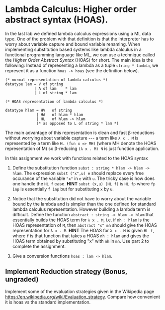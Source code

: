 # Lambda Calculus: Higher order abstract syntax (HOAS).

In the last lab we defined lambda calculus expressions using a ML data
type. One of the problem with that definition is that the interpreter
has to worry about variable capture and bound variable renaming. When
implementing substitution based systems like lambda calculus in a
functional programming language like ML, we can use a technique called
the _Higher Order Abstract Syntax_ (HOAS) for short. The main idea is
the following: Instead of representing a lambda as a tuple `string *
lambda`, we represent it as a function `hoas -> hoas` (see the
definition below).

```
(* normal representation of lambda calculus *)
datatype lam = V of string
             | A of lam    * lam
		     | L of string * lam

(* HOAS representation of lambda calculus *)

datatype hlam = HV   of string
              | HA   of hlam * hlam
			  | HL   of hlam -> hlam
			  (* as opposed to L of string * lam *)
```

The main advantage of this representation is clean and fast
β-reductions without worrying about variable capture --- a term like
`λ x . M` is represented by a term like `HL (fun x => MH)` (where MH
denote the HOAS representation of M) so β-reducing `(λ x . M) N` is
just function application.

In this assignment we work with functions related to the HOAS syntax


1. Define the substitution function `subst : string * hlam -> hlam ->
   hlam`. The expression `subst ("x",u) e` should replace every free
   occurance of the variable `"x"` in `e` with `u`. The tricky case is
   how does one handle the `HL f` case.  **HINT** `subst (x,u) (HL f)`
   is `HL fp` where `fp inp` is essentially `f inp` but for
   substituting `x` by `u`.


2. Notice that the substitution did not have to worry about the
   variable bound by the lambda and is simpler than the one defined
   for standard lambda calculus representation. However building a
   lambda term is difficult. Define the function `abstract : string ->
   hlam -> hlam` that essentially builds the HOAS term for `λ x . M`,
   i.e. if `mh : hlam` is the HOAS representation of `M`, then
   `abstract "x" mh` should give the HOAS representation for `λ x
   . M`. **HINT** The HOAS for `λ x . M` is given `HL f`, where `f` is
   that function that takes a HOAS `nh : hlam` and gives the HOAS term
   obtained by substituting "x" with `nh` in `mh`. Use part 2 to
   complete the assignment.

3. Give a conversion functions `hoas : lam -> hlam`.


## Implement Reduction strategy (Bonus, ungraded)

Implement some of the evaluation strategies given in the Wikipedia
page https://en.wikipedia.org/wiki/Evaluation_strategy. Compare how
convenient it is hoas vs the standard implementation.

[atom]: <https://www.classes.cs.uchicago.edu/archive/2015/spring/22620-1/atom-sig.html>
[sets]: <https://www.classes.cs.uchicago.edu/archive/2015/spring/22620-1/ord-set-sig.html>
